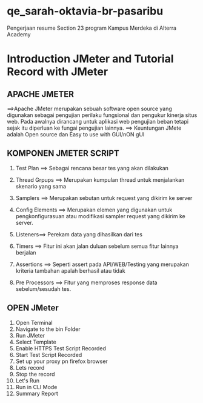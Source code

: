 # qe_sarah-oktavia-br-pasaribu

Pengerjaan resume Section 23 program Kampus Merdeka di Alterra Academy

# Introduction JMeter and Tutorial Record with JMeter

## APACHE JMETER
==>Apache JMeter merupakan sebuah software open source yang digunakan sebagai pengujian perilaku fungsional dan pengukur kinerja situs web. Pada awalnya dirancang untuk aplikasi web pengujian beban tetapi sejak itu diperluan ke fungai pengujian lainnya. ==> Keuntungan JMete adalah Open source dan Easy to use with GUI/nON gUI

## KOMPONEN JMETER SCRIPT
1. Test Plan ==> Sebagai rencana besar tes yang akan dilakukan

2. Thread Grpups ==> Merupakan kumpulan thread untuk menjalankan skenario yang sama

3. Samplers ==> Merupakan sebutan untuk request yang dikirim ke server
4. Config Elements ==> Merupakan elemen yang digunakan untuk pengkonfigurasuan atau modifikasi sampler request yang dikirim ke server.
5. Listeners==> Perekam data yang dihasilkan dari tes
6. Timers ==> Fitur ini akan jalan duluan sebelum semua fitur lainnya berjalan
7. Assertions ==> Seperti assert pada API/WEB/Testing yang merupakan kriteria tambahan apalah berhasil atau tidak
8. Pre Processors ==> Fitur yang memproses response data sebelum/sesudah tes.

## OPEN JMeter
1. Open Terminal
2. Navigate to the bin Folder
3. Run JMeter
4. Select Template
5. Enable HTTPS Test Script Recorded
6. Start Test Script Recorded
7. Set up your proxy pn firefox browser
8. Lets record
9. Stop the record
10. Let's Run
11. Run in CLI Mode
12. Summary Report
